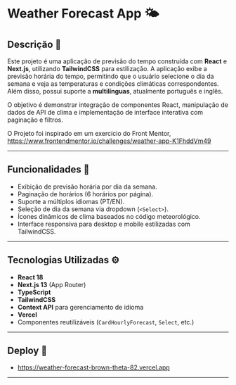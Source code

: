 # Weather Forecast App 🌤️

## Descrição 📝

Este projeto é uma aplicação de previsão do tempo construída com **React** e **Next.js**, utilizando **TailwindCSS** para estilização. A aplicação exibe a previsão horária do tempo, permitindo que o usuário selecione o dia da semana e veja as temperaturas e condições climáticas correspondentes. Além disso, possui suporte a **multilínguas**, atualmente português e inglês.

O objetivo é demonstrar integração de componentes React, manipulação de dados de API de clima e implementação de interface interativa com paginação e filtros. 

O Projeto foi inspirado em um exercício do Front Mentor, https://www.frontendmentor.io/challenges/weather-app-K1FhddVm49

---

## Funcionalidades 📝

- Exibição de previsão horária por dia da semana.
- Paginação de horários (6 horários por página).
- Suporte a múltiplos idiomas (PT/EN).
- Seleção de dia da semana via dropdown (`<Select>`).
- Ícones dinâmicos de clima baseados no código meteorológico.
- Interface responsiva para desktop e mobile estilizadas com TailwindCSS.

---

## Tecnologias Utilizadas ⚙️

- **React 18**
- **Next.js 13** (App Router)
- **TypeScript**
- **TailwindCSS**
- **Context API** para gerenciamento de idioma
- **Vercel**
- Componentes reutilizáveis (`CardHourlyForecast`, `Select`, etc.)

---

## Deploy 🚀
- https://weather-forecast-brown-theta-82.vercel.app
---
